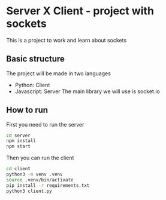 # Server X Client - project with sockets
This is a project to work and learn about sockets

## Basic structure
The project will be made in two languages
- Python: Client
- Javascript: Server
The main library we will use is socket.io 

## How to run
First you need to run the server
```bash
cd server
npm install
npm start
```

Then you can run the client
```bash
cd client
python3 -m venv .venv
source .venv/bin/activate
pip install -r requirements.txt
python3 client.py
```
